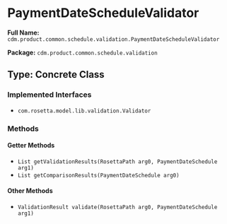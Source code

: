 # PaymentDateScheduleValidator

**Full Name:** `cdm.product.common.schedule.validation.PaymentDateScheduleValidator`

**Package:** `cdm.product.common.schedule.validation`

## Type: Concrete Class

### Implemented Interfaces

- `com.rosetta.model.lib.validation.Validator`

### Methods

#### Getter Methods

- `List getValidationResults(RosettaPath arg0, PaymentDateSchedule arg1)`
- `List getComparisonResults(PaymentDateSchedule arg0)`

#### Other Methods

- `ValidationResult validate(RosettaPath arg0, PaymentDateSchedule arg1)`

